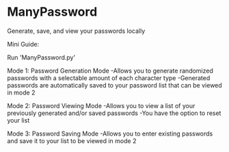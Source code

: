 # ManyPassword
 Generate, save, and view your passwords locally

 
 Mini Guide:

 Run 'ManyPassword.py'

 Mode 1: Password Generation Mode
     -Allows you to generate randomized passwords with a selectable amount of each character type
     -Generated passwords are automatically saved to your password list that can be viewed in mode 2

 Mode 2: Password Viewing Mode
     -Allows you to view a list of your previously generated and/or saved passwords
     -You have the option to reset your list

 Mode 3: Password Saving Mode
     -Allows you to enter existing passwords and save it to your list to be viewed in mode 2
